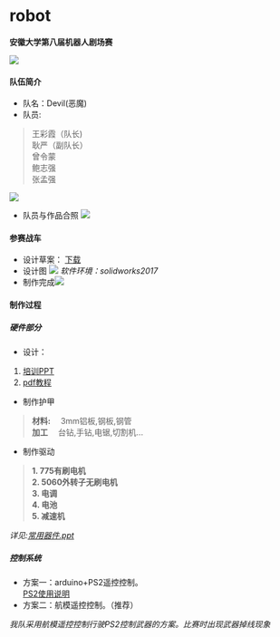 # robot


**安徽大学第八届机器人剧场赛**

![](https://raw.githubusercontent.com/gYANnnnn/robot/master/%E5%8D%81%E6%9C%88%E6%AF%94%E8%B5%9B/1540099726868.jpeg)

 #### **队伍简介**
 - 队名：Devil(恶魔)
 - 队员:
> 王彩霞（队长)  
> 耿严（副队长）  
> 曾令蒙  
> 鲍志强  
> 张孟强

![](https://raw.githubusercontent.com/gYANnnnn/robot/master/%E5%8D%81%E6%9C%88%E6%AF%94%E8%B5%9B/1540099736202.jpeg)
 - 队员与作品合照
![](https://raw.githubusercontent.com/gYANnnnn/robot/master/%E5%8D%81%E6%9C%88%E6%AF%94%E8%B5%9B/4a2d6a71b2e54088.jpg)

 #### **参赛战车**
 - 设计草案： [下载](https://github.com/gYANnnnn/robot/raw/master/%E6%A0%BC%E6%96%97%E8%AE%BE%E8%AE%A1%E8%8D%89%E6%A1%88.docx)
 - 设计图  ![](https://raw.githubusercontent.com/gYANnnnn/robot/master/page1_image1.jpg)
  *软件环境：solidworks2017*
 - 制作完成![](https://raw.githubusercontent.com/gYANnnnn/robot/master/%E5%8D%81%E6%9C%88%E6%AF%94%E8%B5%9B/1540099723685.jpeg)

 #### **制作过程**
 ##### 硬件部分
 - 设计：
1. [培训PPT](https://github.com/gYANnnnn/robot/tree/master/ppt)
2. [pdf教程](https://github.com/gYANnnnn/robot/raw/master/%E6%A0%BC%E6%96%97%E6%9C%BA%E5%99%A8%E4%BA%BA%E5%88%B6%E4%BD%9C%E6%95%99%E7%A8%8B(by%20riobotz).pdf)
 - 制作护甲
> **材料:**
 &emsp;3mm铝板,钢板,钢管  
 **加工**
 &emsp;台钻,手钻,电锯,切割机...
- 制作驱动
> **1. 775有刷电机**  
**2. 5060外转子无刷电机**  
**3. 电调**  
**4. 电池**  
**5. 减速机**   

*详见:[常用器件.ppt](https://github.com/gYANnnnn/robot/raw/master/ppt/4%E3%80%81%E5%B8%B8%E7%94%A8%E5%99%A8%E4%BB%B6.pptx)*
##### 控制系统
 - 方案一：arduino+PS2遥控控制。  
 [PS2使用说明](https://github.com/gYANnnnn/robot/tree/master/PS2%E6%97%A0%E7%BA%BF%E6%89%8B%E6%9F%84%E9%81%A5%E6%8E%A7%E5%99%A8%E8%B5%84%E6%96%99)
 - 方案二：航模遥控控制。（推荐）

 *我队采用航模遥控控制行驶PS2控制武器的方案。比赛时出现武器掉线现象*
